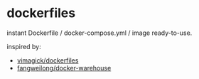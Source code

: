 # dockerfiles

instant Dockerfile / docker-compose.yml / image ready-to-use.

inspired by:

- [vimagick/dockerfiles](https://github.com/vimagick/dockerfiles)
- [fangweilong/docker-warehouse](https://github.com/fangweilong/docker-warehouse)